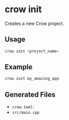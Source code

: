 # crow init

Creates a new Crow project.

## Usage
```bash
crow init <project_name>
```

## Example
```bash
crow init my_amazing_app
```

## Generated Files
- `crow.toml`:
- `src/main.cpp`